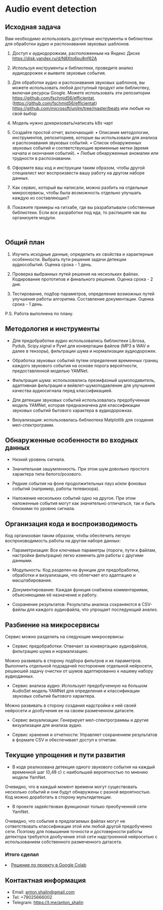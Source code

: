 # Audio event detection

## Исходная задача

Вам необходимо использовать доступные инструменты и библиотеки для обработки аудио и распознавания звуковых шаблонов.

1. Доступ к аудиодорожкам, расположенным на Яндекс Диске https://disk.yandex.ru/d/N8Xto6pu8nf62A

2. Используя инструменты и библиотеки, проведите анализ аудиодорожек и выявите звуковые события.

3. Для обработки аудио и распознавания звуковых шаблонов, вы можете использовать любой доступный продукт или библиотеку, включая ресурсы Google.
Можете использовать эти репозитории https://github.com/fschmid56/efficientat, (https://github.com/fschmid56/efficientat) https://github.com/microsoft/unilm/tree/master/beats или любые на свой выбор

4. Модель  нужно докеризовать/написать k8s чарт

5. Создайте простой отчет, включающий:
• Описание методологии, инструментов, репозиториев,  которые вы использовали для анализа и распознавания звуковых событий.
• Список обнаруженных звуковых событий и соответствующие временные метки (время начала и окончания событий).
• Любые обнаруженные аномалии или трудности в распознавании.

6. Оформите ваш код и инструкции таким образом, чтобы другой специалист мог воспроизвести вашу работу на другом наборе данных.

7. Как сервис, который вы написали, можно разбить на отдельные микросервисы, чтобы была возможность отдельно улучшать каждую из составляющих?

8. Покажите примеры на гитхабе, где вы разрабатывали собственные библиотеки. Если все разработки под нда, то распишите как вы организуете модули.
<br>

## Общий план

1. Изучить исходные данные, определить их свойства и характерные особенности. Выбрать пути решения задачи детекции аудиособытий. Оценка срока - 1 день.

2. Проверка выбранных путей решения на нескольких файлах. Кодирование прототипов и финального решения. Оценка срока - 2 дня.

3. Тестирование, подбор параметров, определение возможных путей улучшения работы алгоритма. Составление документации. Оценка срока - 1 день.

P.S. Работа выполнена по плану.

## Методология и инструменты

- Для предобработки аудио использовались библиотеки Librosa, Pydub, Scipy.signal и Pywt для конвертации файлов (MP3 в WAV и далее в тензоры), фильтрации шума и нормализации аудиодорожек.

- Обработка звуковых событий путем определения временных границ каждого звукового события на основе порога вероятности, предоставленной моделью YAMNet.
  
- Фильтрация шума: использовались преэмфазный шумоподавитель, адаптивная фильтрация и вейвлет-шумоподавление для улучшения качества аудиосигнала перед классификацией.

- Для детекции звуковых событий использовалась предобученная модель YAMNet, которая предназначена для классификации звуковых событий бытового характера в аудиодорожках.

- Визуализация: использовалась библиотека Matplotlib для создания мел-спектрограмм.

## Обнаруженные особенности во входных данных
- Низкий уровень сигнала.

- Значительная зашумленность. При этом шум довольно простого характера типа белого/розового.

- Редкие события на фоне продолжительных пауз и/или фоновых событий (например, работы телевизора).

- Наложение нескольких событий одно на другое. При этом наложенные события могут как значительно отличаться, так и быть близкими по уровню сигнала.

## Организация кода и воспроизводимость
Код организован таким образом, чтобы обеспечить легкую воспроизводимость работы на другом наборе данных:

- Параметризация: Все ключевые параметры (пороги, пути к файлам, настройки фильтрации) легко изменить для работы с другими данными.

- Модульность: Код разделен на функции для предобработки, обработки и визуализации, что облегчает его адаптацию и масштабирование.

- Документирование: Каждая функция снабжена комментариями, объясняющими её назначение и работу.

- Сохранение результатов: Результаты анализа сохраняются в CSV-файлы для каждого аудиофайла, что упрощает последующий анализ.

## Разбиение на микросервисы
Сервис можно разделить на следующие микросервисы:

- Сервис предобработки: Отвечает за конвертацию аудиофайлов, фильтрацию шума и нормализацию.

Можно развивать в сторону подбора фильтров и их параметров.
Выполнить отдельной подзадачей постороение отдельной нейросети, решаюшей задачу очистки от шумов адаптированно к нашему набору аудиоданных.

- Сервис анализа аудио: Использует предобученную на большом AudioSet модель YAMNet для определения и классификации звуковых событий бытового характера.

Можно развивать в сторону создания надстройки к ней своей нейросети и дообучения ее на своем размеченном датасете.

- Сервис визуализации: Генерирует мел-спектрограммы и другие визуализации для анализа аудио.

- Сервис хранения и отчетности: Управляет сохранением результатов в формате CSV и обеспечивает доступ к отчетам.

## Текущие упрощения и пути развития
- В коде реализована детекция одного звукового события на каждый временной шаг (0,48 с) с наибольшей вероятностью по мнению модели YamNet.

Очевидно, что в каждый момент времени могут существовать несколько событий и они будут обнаружены с разной вероятностью. Код можно доработать в сторону мультидетекции.

- В проекте задействован функционал только преобученной сети YamNet.

Очевидно, что события в предлагаемых файлах могут не сответствовать классификации этой или любой другой предобученно сети.
Поэтому для повышения точности и достоверности работы детектора требуется дообучение этой сети надстроенной нейросетью с использованием собственного размеченного датасета.

### Итого сделал

<li><a href="https://colab.research.google.com/drive/1KoObbZqzG2zsbhrAzazxc5fO-UtfnnoQ?usp=sharing">Решение по проекту в Google Colab</a></li>
 
## Контактная информация
- Email: anton.shalin@gmail.com
- Tel: +79025666002
- Telegram: https://t.me/anton_shalin
